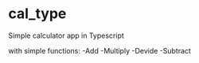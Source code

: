 
# cal_type

Simple calculator app in Typescript

with simple functions:
  -Add
  -Multiply
  -Devide
  -Subtract
  
  
